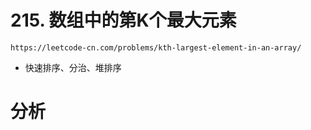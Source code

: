 # 215. 数组中的第K个最大元素
`https://leetcode-cn.com/problems/kth-largest-element-in-an-array/`
* 快速排序、分治、堆排序

# 分析
